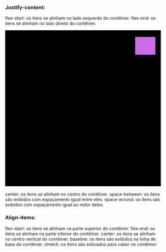 ### Justify-content:

flex-start: os itens se alinham no lado esquerdo do contêiner.
flex-end: os itens se alinham no lado direito do contêiner.

<span align="center">
  <img src="img/flex-end.png"
  alt="imagem quadrada com itens alinhados à direita superior">
</span>

center: os itens se alinham no centro do contêiner.
space-between: os itens são exibidos com espaçamento igual entre eles.
space-around: os itens são exibidos com espaçamento igual ao redor deles.

### Align-items:
flex-start: os itens se alinham na parte superior do contêiner.
flex-end: os itens se alinham na parte inferior do contêiner.
center: os itens se alinham no centro vertical do contêiner.
baseline: os itens são exibidos na linha de base do contêiner.
stretch: os itens são esticados para caber no contêiner.
